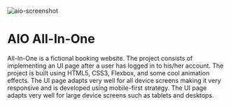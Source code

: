 ![aio-screenshot](https://user-images.githubusercontent.com/46309150/116033719-848fb500-a67f-11eb-9001-ee1a830f2a3a.png)
# AIO All-In-One
All-In-One is a fictional booking website. The project consists of implementing an UI page after a user has logged in to his/her account.
The project is built using HTML5, CSS3, Flexbox, and some cool animation effects.
The UI page adapts very well for all device screens making it very responsive and is developed using mobile-first strategy.
The UI page adapts very well for large device screens such as tablets and desktops. 
